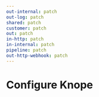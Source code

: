 ```yaml
---
out-internal: patch
out-log: patch
shared: patch
customer: patch
out: patch
in-http: patch
in-internal: patch
pipeline: patch
out-http-webhook: patch
---
```


# Configure Knope
